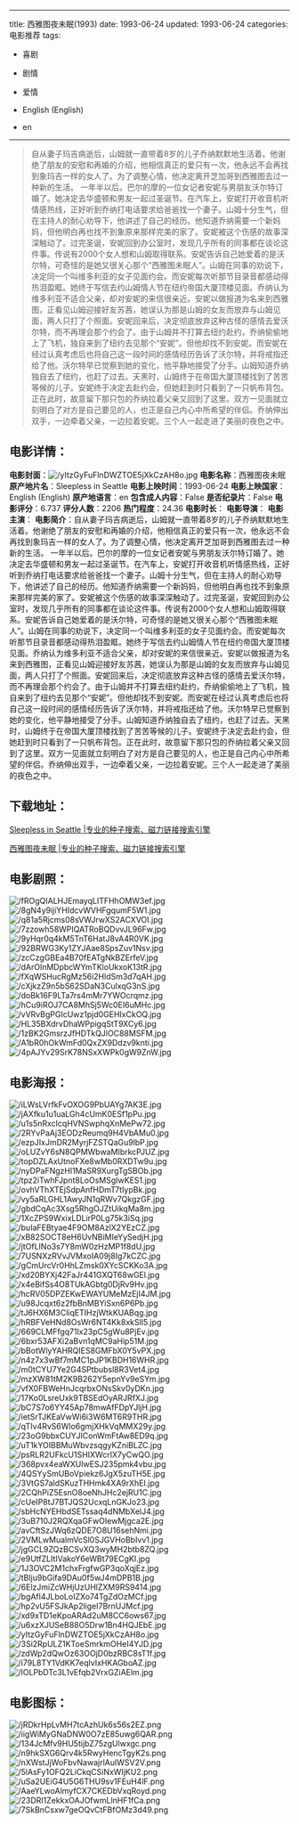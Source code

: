 
---
title: 西雅图夜未眠(1993)
date: 1993-06-24
updated: 1993-06-24
categories: 电影推荐
tags:
- 喜剧
- 剧情
- 爱情

- English (English)
- en
---


> 自从妻子玛吉病逝后，山姆就一直带着8岁的儿子乔纳默默地生活着。他谢绝了朋友的安慰和再婚的介绍，他相信真正的爱只有一次，他永远不会再找到象玛吉一样的女人了。为了调整心情，他决定离开芝加哥到西雅图去过一种新的生活。 一年半以后。巴尔的摩的一位女记者安妮与男朋友沃尔特订婚了。她决定去华盛顿和男友一起过圣诞节。在汽车上，安妮打开收音机听情感热线，正好听到乔纳打电话要求给爸爸找一个妻子。山姆十分生气，但在主持人的耐心劝导下，他讲述了自己的经历。他知道乔纳需要一个新妈妈，但他明白再也找不到象原来那样完美的家了。安妮被这个伤感的故事深深触动了。过完圣诞，安妮回到办公室时，发现几乎所有的同事都在谈论这件事。传说有2000个女人想和山姆取得联系。安妮告诉自己她爱着的是沃尔特，可奇怪的是她又很关心那个“西雅图未眠人”。山姆在同事的劝说下，决定同一个叫维多利亚的女子见面约会。而安妮每次听那节目录音都感动得热泪盈眶。她终于写信去约山姆情人节在纽约帝国大厦顶楼见面。乔纳认为维多利亚不适合父亲，却对安妮的来信很亲近。安妮以做报道为名来到西雅图，正看见山姆迎接好友苏茜，她误认为那是山姆的女友而放弃与山姆见面，两人只打了个照面。安妮回来后，决定彻底放弃这种古怪的感情去爱沃尔特，而不再理会那个约会了。由于山姆并不打算去纽约赴约，乔纳偷偷地上了飞机，独自来到了纽约去见那个“安妮”。但他却找不到安妮。而安妮在经过认真考虑后也将自己这一段时间的感情经历告诉了沃尔特，并将戒指还给了他。沃尔特早已觉察到她的变化，他平静地接受了分手。山姆知道乔纳独自去了纽约，也赶了过去。天黑时，山姆终于在帝国大厦顶楼找到了苦苦等候的儿子。安妮终于决定去赴约会，但她赶到时只看到了一只帆布背包。正在此时，故意留下那只包的乔纳拉着父亲又回到了这里。双方一见面就立刻明白了对方是自己要见的人，也正是自己内心中所希望的伴侣。乔纳伸出双手，一边牵着父亲，一边拉着安妮。三个人一起走进了美丽的夜色之中。

## **电影详情**：

**电影封面**：<img src="https://image.tmdb.org/t/p/w200/yItzGyFuFlnDWZTOE5jXkCzAH8o.jpg" alt="/yItzGyFuFlnDWZTOE5jXkCzAH8o.jpg" title="/yItzGyFuFlnDWZTOE5jXkCzAH8o.jpg">
**电影名称**：西雅图夜未眠
**原产地片名**：Sleepless in Seattle
**电影上映时间**：1993-06-24
**电影上映国家**：English (English)
**原产地语言**：en
**包含成人内容**：False
**是否纪录片**：False
**电影评分**：6.737
**评分人数**：2206
**热门程度**：24.36
**电影时长**：
**电影导演**：
**电影主演**：
**电影简介**：自从妻子玛吉病逝后，山姆就一直带着8岁的儿子乔纳默默地生活着。他谢绝了朋友的安慰和再婚的介绍，他相信真正的爱只有一次，他永远不会再找到象玛吉一样的女人了。为了调整心情，他决定离开芝加哥到西雅图去过一种新的生活。 一年半以后。巴尔的摩的一位女记者安妮与男朋友沃尔特订婚了。她决定去华盛顿和男友一起过圣诞节。在汽车上，安妮打开收音机听情感热线，正好听到乔纳打电话要求给爸爸找一个妻子。山姆十分生气，但在主持人的耐心劝导下，他讲述了自己的经历。他知道乔纳需要一个新妈妈，但他明白再也找不到象原来那样完美的家了。安妮被这个伤感的故事深深触动了。过完圣诞，安妮回到办公室时，发现几乎所有的同事都在谈论这件事。传说有2000个女人想和山姆取得联系。安妮告诉自己她爱着的是沃尔特，可奇怪的是她又很关心那个“西雅图未眠人”。山姆在同事的劝说下，决定同一个叫维多利亚的女子见面约会。而安妮每次听那节目录音都感动得热泪盈眶。她终于写信去约山姆情人节在纽约帝国大厦顶楼见面。乔纳认为维多利亚不适合父亲，却对安妮的来信很亲近。安妮以做报道为名来到西雅图，正看见山姆迎接好友苏茜，她误认为那是山姆的女友而放弃与山姆见面，两人只打了个照面。安妮回来后，决定彻底放弃这种古怪的感情去爱沃尔特，而不再理会那个约会了。由于山姆并不打算去纽约赴约，乔纳偷偷地上了飞机，独自来到了纽约去见那个“安妮”。但他却找不到安妮。而安妮在经过认真考虑后也将自己这一段时间的感情经历告诉了沃尔特，并将戒指还给了他。沃尔特早已觉察到她的变化，他平静地接受了分手。山姆知道乔纳独自去了纽约，也赶了过去。天黑时，山姆终于在帝国大厦顶楼找到了苦苦等候的儿子。安妮终于决定去赴约会，但她赶到时只看到了一只帆布背包。正在此时，故意留下那只包的乔纳拉着父亲又回到了这里。双方一见面就立刻明白了对方是自己要见的人，也正是自己内心中所希望的伴侣。乔纳伸出双手，一边牵着父亲，一边拉着安妮。三个人一起走进了美丽的夜色之中。

## **下载地址**：
[Sleepless in Seattle |专业的种子搜索、磁力链接搜索引擎](https://movie.amd794.com:2083/?search=Sleepless%20in%20Seattle&ordering=&mode=match_phrase&page_size=10&page=1)

[西雅图夜未眠 |专业的种子搜索、磁力链接搜索引擎](https://movie.amd794.com:2083/?search=%E8%A5%BF%E9%9B%85%E5%9B%BE%E5%A4%9C%E6%9C%AA%E7%9C%A0&ordering=&mode=match_phrase&page_size=10&page=1)
 

## **电影剧照**：
<img src="https://image.tmdb.org/t/p/original/fROgQIALHJEmayqLITFHhOMW3ef.jpg" alt="/fROgQIALHJEmayqLITFHhOMW3ef.jpg" title="/fROgQIALHJEmayqLITFHhOMW3ef.jpg"><img src="https://image.tmdb.org/t/p/original/8gN4y9ijiYHIdcvWVHFgqumF5W1.jpg" alt="/8gN4y9ijiYHIdcvWVHFgqumF5W1.jpg" title="/8gN4y9ijiYHIdcvWVHFgqumF5W1.jpg"><img src="https://image.tmdb.org/t/p/original/q81a5Rjcms08sVWJrwXS2ACXVOI.jpg" alt="/q81a5Rjcms08sVWJrwXS2ACXVOI.jpg" title="/q81a5Rjcms08sVWJrwXS2ACXVOI.jpg"><img src="https://image.tmdb.org/t/p/original/7zzowh58WPIQATRoBQDvvJL96Fw.jpg" alt="/7zzowh58WPIQATRoBQDvvJL96Fw.jpg" title="/7zzowh58WPIQATRoBQDvvJL96Fw.jpg"><img src="https://image.tmdb.org/t/p/original/9yHqr0q4kM5TnT6HatJ8vA4R0VK.jpg" alt="/9yHqr0q4kM5TnT6HatJ8vA4R0VK.jpg" title="/9yHqr0q4kM5TnT6HatJ8vA4R0VK.jpg"><img src="https://image.tmdb.org/t/p/original/92BRWG3Ky1ZYJAae8SpsZuv1Nsv.jpg" alt="/92BRWG3Ky1ZYJAae8SpsZuv1Nsv.jpg" title="/92BRWG3Ky1ZYJAae8SpsZuv1Nsv.jpg"><img src="https://image.tmdb.org/t/p/original/zcCzgGBEa4B70fEATgNkBZErfeV.jpg" alt="/zcCzgGBEa4B70fEATgNkBZErfeV.jpg" title="/zcCzgGBEa4B70fEATgNkBZErfeV.jpg"><img src="https://image.tmdb.org/t/p/original/dArOlnMDpbcWYmTKloUkxoK13tR.jpg" alt="/dArOlnMDpbcWYmTKloUkxoK13tR.jpg" title="/dArOlnMDpbcWYmTKloUkxoK13tR.jpg"><img src="https://image.tmdb.org/t/p/original/fXqWSHucRgMz56i2HldSm3d7qAH.jpg" alt="/fXqWSHucRgMz56i2HldSm3d7qAH.jpg" title="/fXqWSHucRgMz56i2HldSm3d7qAH.jpg"><img src="https://image.tmdb.org/t/p/original/cXjkzZ9n5bS62SDaN3CulxqG3nS.jpg" alt="/cXjkzZ9n5bS62SDaN3CulxqG3nS.jpg" title="/cXjkzZ9n5bS62SDaN3CulxqG3nS.jpg"><img src="https://image.tmdb.org/t/p/original/doBk16F9LTa7rs4mMr7YWOcrqmz.jpg" alt="/doBk16F9LTa7rs4mMr7YWOcrqmz.jpg" title="/doBk16F9LTa7rs4mMr7YWOcrqmz.jpg"><img src="https://image.tmdb.org/t/p/original/hCu9iROJ7CA8MhSj5Wc0EI6uMHc.jpg" alt="/hCu9iROJ7CA8MhSj5Wc0EI6uMHc.jpg" title="/hCu9iROJ7CA8MhSj5Wc0EI6uMHc.jpg"><img src="https://image.tmdb.org/t/p/original/vVRvBgPGIcUwz1pjd0GEHIxCkOQ.jpg" alt="/vVRvBgPGIcUwz1pjd0GEHIxCkOQ.jpg" title="/vVRvBgPGIcUwz1pjd0GEHIxCkOQ.jpg"><img src="https://image.tmdb.org/t/p/original/HL35BXdrvDhaWPpigqStT9XCy6.jpg" alt="/HL35BXdrvDhaWPpigqStT9XCy6.jpg" title="/HL35BXdrvDhaWPpigqStT9XCy6.jpg"><img src="https://image.tmdb.org/t/p/original/1zBK2GmsrzJfHDTkQJlOC88MSFM.jpg" alt="/1zBK2GmsrzJfHDTkQJlOC88MSFM.jpg" title="/1zBK2GmsrzJfHDTkQJlOC88MSFM.jpg"><img src="https://image.tmdb.org/t/p/original/A1bR0hOkWmFd0QxZX9Ddzv9knti.jpg" alt="/A1bR0hOkWmFd0QxZX9Ddzv9knti.jpg" title="/A1bR0hOkWmFd0QxZX9Ddzv9knti.jpg"><img src="https://image.tmdb.org/t/p/original/4pAJYv29SrK78NSxXWPk0gW9ZnW.jpg" alt="/4pAJYv29SrK78NSxXWPk0gW9ZnW.jpg" title="/4pAJYv29SrK78NSxXWPk0gW9ZnW.jpg">

## **电影海报**：
<img src="https://image.tmdb.org/t/p/original/iLWsLVrfkFvOXOG9PbUAYg7AK3E.jpg" alt="/iLWsLVrfkFvOXOG9PbUAYg7AK3E.jpg" title="/iLWsLVrfkFvOXOG9PbUAYg7AK3E.jpg"><img src="https://image.tmdb.org/t/p/original/jAXfku1u1uaLGh4cUmK0ESf1pPu.jpg" alt="/jAXfku1u1uaLGh4cUmK0ESf1pPu.jpg" title="/jAXfku1u1uaLGh4cUmK0ESf1pPu.jpg"><img src="https://image.tmdb.org/t/p/original/u1s5nRxcIcqHVNSwphqXnMePw72.jpg" alt="/u1s5nRxcIcqHVNSwphqXnMePw72.jpg" title="/u1s5nRxcIcqHVNSwphqXnMePw72.jpg"><img src="https://image.tmdb.org/t/p/original/2RYvPaAj3EODzReumq9H4VbAMu0.jpg" alt="/2RYvPaAj3EODzReumq9H4VbAMu0.jpg" title="/2RYvPaAj3EODzReumq9H4VbAMu0.jpg"><img src="https://image.tmdb.org/t/p/original/ezpJIxJmDR2MyrjFZSTQaGu9lbP.jpg" alt="/ezpJIxJmDR2MyrjFZSTQaGu9lbP.jpg" title="/ezpJIxJmDR2MyrjFZSTQaGu9lbP.jpg"><img src="https://image.tmdb.org/t/p/original/oLUZvY6sN8QPMWbwaMIbrkcPJUZ.jpg" alt="/oLUZvY6sN8QPMWbwaMIbrkcPJUZ.jpg" title="/oLUZvY6sN8QPMWbwaMIbrkcPJUZ.jpg"><img src="https://image.tmdb.org/t/p/original/topDZLAxUtnoFXe8wMb0RXDTw9u.jpg" alt="/topDZLAxUtnoFXe8wMb0RXDTw9u.jpg" title="/topDZLAxUtnoFXe8wMb0RXDTw9u.jpg"><img src="https://image.tmdb.org/t/p/original/nyDPaFNgzHl1MaSR9XurgTgSBOb.jpg" alt="/nyDPaFNgzHl1MaSR9XurgTgSBOb.jpg" title="/nyDPaFNgzHl1MaSR9XurgTgSBOb.jpg"><img src="https://image.tmdb.org/t/p/original/tpz2iTwhFJpnt8LoOsMSgIwKES1.jpg" alt="/tpz2iTwhFJpnt8LoOsMSgIwKES1.jpg" title="/tpz2iTwhFJpnt8LoOsMSgIwKES1.jpg"><img src="https://image.tmdb.org/t/p/original/ovhVThXTEjSdpAnfHDmT7tIypBk.jpg" alt="/ovhVThXTEjSdpAnfHDmT7tIypBk.jpg" title="/ovhVThXTEjSdpAnfHDmT7tIypBk.jpg"><img src="https://image.tmdb.org/t/p/original/vy5aRLGHL1AwyJN1qRWv7QkgzGF.jpg" alt="/vy5aRLGHL1AwyJN1qRWv7QkgzGF.jpg" title="/vy5aRLGHL1AwyJN1qRWv7QkgzGF.jpg"><img src="https://image.tmdb.org/t/p/original/gbdCqAc3Xsg5RhgOJZtUikqMa8m.jpg" alt="/gbdCqAc3Xsg5RhgOJZtUikqMa8m.jpg" title="/gbdCqAc3Xsg5RhgOJZtUikqMa8m.jpg"><img src="https://image.tmdb.org/t/p/original/1XcZPS9WxixLDLirP0Lg75k3iSq.jpg" alt="/1XcZPS9WxixLDLirP0Lg75k3iSq.jpg" title="/1XcZPS9WxixLDLirP0Lg75k3iSq.jpg"><img src="https://image.tmdb.org/t/p/original/buIaFEBtyae4F9OM8AzlX2YEzCZ.jpg" alt="/buIaFEBtyae4F9OM8AzlX2YEzCZ.jpg" title="/buIaFEBtyae4F9OM8AzlX2YEzCZ.jpg"><img src="https://image.tmdb.org/t/p/original/xB82SOCT8eH6UvNBiMIeYySedjH.jpg" alt="/xB82SOCT8eH6UvNBiMIeYySedjH.jpg" title="/xB82SOCT8eH6UvNBiMIeYySedjH.jpg"><img src="https://image.tmdb.org/t/p/original/jtOfLINo3s7Y8mW0zHzMP1f8dU.jpg" alt="/jtOfLINo3s7Y8mW0zHzMP1f8dU.jpg" title="/jtOfLINo3s7Y8mW0zHzMP1f8dU.jpg"><img src="https://image.tmdb.org/t/p/original/7USNXzRVvJVMxoIA09j8Ig7kCZC.jpg" alt="/7USNXzRVvJVMxoIA09j8Ig7kCZC.jpg" title="/7USNXzRVvJVMxoIA09j8Ig7kCZC.jpg"><img src="https://image.tmdb.org/t/p/original/gCmUrcVr0HhLZmsk0XYcSCKKo3A.jpg" alt="/gCmUrcVr0HhLZmsk0XYcSCKKo3A.jpg" title="/gCmUrcVr0HhLZmsk0XYcSCKKo3A.jpg"><img src="https://image.tmdb.org/t/p/original/xd20BYXj42FaJr441GXQT68wGEl.jpg" alt="/xd20BYXj42FaJr441GXQT68wGEl.jpg" title="/xd20BYXj42FaJr441GXQT68wGEl.jpg"><img src="https://image.tmdb.org/t/p/original/x4eBifSs4O8TUkAGbtg0DjRv9Hv.jpg" alt="/x4eBifSs4O8TUkAGbtg0DjRv9Hv.jpg" title="/x4eBifSs4O8TUkAGbtg0DjRv9Hv.jpg"><img src="https://image.tmdb.org/t/p/original/hcRV05DPZEKwEWAYUMeMzEjI4JM.jpg" alt="/hcRV05DPZEKwEWAYUMeMzEjI4JM.jpg" title="/hcRV05DPZEKwEWAYUMeMzEjI4JM.jpg"><img src="https://image.tmdb.org/t/p/original/u98Jcqxt6z2fbBnMBYiSxn6P6Pb.jpg" alt="/u98Jcqxt6z2fbBnMBYiSxn6P6Pb.jpg" title="/u98Jcqxt6z2fbBnMBYiSxn6P6Pb.jpg"><img src="https://image.tmdb.org/t/p/original/tJ6HX6M3CliqETIHzjWtkKUABqg.jpg" alt="/tJ6HX6M3CliqETIHzjWtkKUABqg.jpg" title="/tJ6HX6M3CliqETIHzjWtkKUABqg.jpg"><img src="https://image.tmdb.org/t/p/original/hRBFVeHNd8OsWr6NT4Kk8xkSlI5.jpg" alt="/hRBFVeHNd8OsWr6NT4Kk8xkSlI5.jpg" title="/hRBFVeHNd8OsWr6NT4Kk8xkSlI5.jpg"><img src="https://image.tmdb.org/t/p/original/669CLMFfgq71lx23pC5gWu8PjEv.jpg" alt="/669CLMFfgq71lx23pC5gWu8PjEv.jpg" title="/669CLMFfgq71lx23pC5gWu8PjEv.jpg"><img src="https://image.tmdb.org/t/p/original/6bxr53AFXi2aBvn1qMC9aHip51M.jpg" alt="/6bxr53AFXi2aBvn1qMC9aHip51M.jpg" title="/6bxr53AFXi2aBvn1qMC9aHip51M.jpg"><img src="https://image.tmdb.org/t/p/original/bBotWlyYAHRQIES8GMFbX0Y5vPX.jpg" alt="/bBotWlyYAHRQIES8GMFbX0Y5vPX.jpg" title="/bBotWlyYAHRQIES8GMFbX0Y5vPX.jpg"><img src="https://image.tmdb.org/t/p/original/n4z7x3wBf7mMC1pJP1KBDH16WHR.jpg" alt="/n4z7x3wBf7mMC1pJP1KBDH16WHR.jpg" title="/n4z7x3wBf7mMC1pJP1KBDH16WHR.jpg"><img src="https://image.tmdb.org/t/p/original/m0tCYU7Ye2G4SPtbubsl8R3Vet4.jpg" alt="/m0tCYU7Ye2G4SPtbubsl8R3Vet4.jpg" title="/m0tCYU7Ye2G4SPtbubsl8R3Vet4.jpg"><img src="https://image.tmdb.org/t/p/original/mzXW81tM2K9B262Y5epnYv9eSYm.jpg" alt="/mzXW81tM2K9B262Y5epnYv9eSYm.jpg" title="/mzXW81tM2K9B262Y5epnYv9eSYm.jpg"><img src="https://image.tmdb.org/t/p/original/vfX0FBWeHnJcqrbxONsSkv0yDKn.jpg" alt="/vfX0FBWeHnJcqrbxONsSkv0yDKn.jpg" title="/vfX0FBWeHnJcqrbxONsSkv0yDKn.jpg"><img src="https://image.tmdb.org/t/p/original/17Ko0LsreUxk9TBSEdOyARJRfXJ.jpg" alt="/17Ko0LsreUxk9TBSEdOyARJRfXJ.jpg" title="/17Ko0LsreUxk9TBSEdOyARJRfXJ.jpg"><img src="https://image.tmdb.org/t/p/original/bC7S7o6YY45Ap78mwAfFDpYJljH.jpg" alt="/bC7S7o6YY45Ap78mwAfFDpYJljH.jpg" title="/bC7S7o6YY45Ap78mwAfFDpYJljH.jpg"><img src="https://image.tmdb.org/t/p/original/ietSrTJKEaVwWi6i3W6MT6R9THR.jpg" alt="/ietSrTJKEaVwWi6i3W6MT6R9THR.jpg" title="/ietSrTJKEaVwWi6i3W6MT6R9THR.jpg"><img src="https://image.tmdb.org/t/p/original/qTIv4RvS6Wlo6gmjXHkVqMMX29y.jpg" alt="/qTIv4RvS6Wlo6gmjXHkVqMMX29y.jpg" title="/qTIv4RvS6Wlo6gmjXHkVqMMX29y.jpg"><img src="https://image.tmdb.org/t/p/original/23oG9bbxCUYJIConWmFtAw8ED9q.jpg" alt="/23oG9bbxCUYJIConWmFtAw8ED9q.jpg" title="/23oG9bbxCUYJIConWmFtAw8ED9q.jpg"><img src="https://image.tmdb.org/t/p/original/uT1kYOIBBMuWbvzsqgyKZniBLZC.jpg" alt="/uT1kYOIBBMuWbvzsqgyKZniBLZC.jpg" title="/uT1kYOIBBMuWbvzsqgyKZniBLZC.jpg"><img src="https://image.tmdb.org/t/p/original/psRLR2UFkcU1SHIXWcrIX7yCwQO.jpg" alt="/psRLR2UFkcU1SHIXWcrIX7yCwQO.jpg" title="/psRLR2UFkcU1SHIXWcrIX7yCwQO.jpg"><img src="https://image.tmdb.org/t/p/original/368pvx4eaWXUIwESJ235pmk4vbu.jpg" alt="/368pvx4eaWXUIwESJ235pmk4vbu.jpg" title="/368pvx4eaWXUIwESJ235pmk4vbu.jpg"><img src="https://image.tmdb.org/t/p/original/4QSYySmUBoVpiekz6JgX5zuTH5E.jpg" alt="/4QSYySmUBoVpiekz6JgX5zuTH5E.jpg" title="/4QSYySmUBoVpiekz6JgX5zuTH5E.jpg"><img src="https://image.tmdb.org/t/p/original/3VtGS7aldSKuzTHHmk4XA9rXhEI.jpg" alt="/3VtGS7aldSKuzTHHmk4XA9rXhEI.jpg" title="/3VtGS7aldSKuzTHHmk4XA9rXhEI.jpg"><img src="https://image.tmdb.org/t/p/original/2CQhPiZ5EsnO8oeNhJHc2ejRU1C.jpg" alt="/2CQhPiZ5EsnO8oeNhJHc2ejRU1C.jpg" title="/2CQhPiZ5EsnO8oeNhJHc2ejRU1C.jpg"><img src="https://image.tmdb.org/t/p/original/cUeIP8tJ7BTJQS2UcxqLnGKJo23.jpg" alt="/cUeIP8tJ7BTJQS2UcxqLnGKJo23.jpg" title="/cUeIP8tJ7BTJQS2UcxqLnGKJo23.jpg"><img src="https://image.tmdb.org/t/p/original/sbHcNYEHbdSETssaq4dNMbXelJ4.jpg" alt="/sbHcNYEHbdSETssaq4dNMbXelJ4.jpg" title="/sbHcNYEHbdSETssaq4dNMbXelJ4.jpg"><img src="https://image.tmdb.org/t/p/original/3uB710J2RQXqaGFwOIewMjgca2E.jpg" alt="/3uB710J2RQXqaGFwOIewMjgca2E.jpg" title="/3uB710J2RQXqaGFwOIewMjgca2E.jpg"><img src="https://image.tmdb.org/t/p/original/avCftSzJWq6zQDE7O8U16sehNmi.jpg" alt="/avCftSzJWq6zQDE7O8U16sehNmi.jpg" title="/avCftSzJWq6zQDE7O8U16sehNmi.jpg"><img src="https://image.tmdb.org/t/p/original/2VMLwMualmVcSl0SJGVHoBbIvv1.jpg" alt="/2VMLwMualmVcSl0SJGVHoBbIvv1.jpg" title="/2VMLwMualmVcSl0SJGVHoBbIvv1.jpg"><img src="https://image.tmdb.org/t/p/original/jgGCL9ZQzBCSvXQ3wyMH2btb8ZQ.jpg" alt="/jgGCL9ZQzBCSvXQ3wyMH2btb8ZQ.jpg" title="/jgGCL9ZQzBCSvXQ3wyMH2btb8ZQ.jpg"><img src="https://image.tmdb.org/t/p/original/e9UtfZLItIVakoY6eWBt79ECgKI.jpg" alt="/e9UtfZLItIVakoY6eWBt79ECgKI.jpg" title="/e9UtfZLItIVakoY6eWBt79ECgKI.jpg"><img src="https://image.tmdb.org/t/p/original/1J3OVC2M1chxFrgfwGP3qoXqjEz.jpg" alt="/1J3OVC2M1chxFrgfwGP3qoXqjEz.jpg" title="/1J3OVC2M1chxFrgfwGP3qoXqjEz.jpg"><img src="https://image.tmdb.org/t/p/original/tBIju9bGifa9DAu0f5wJ4mDPB1B.jpg" alt="/tBIju9bGifa9DAu0f5wJ4mDPB1B.jpg" title="/tBIju9bGifa9DAu0f5wJ4mDPB1B.jpg"><img src="https://image.tmdb.org/t/p/original/6ElzJmiZcWHjUzUHlZXM9RS9414.jpg" alt="/6ElzJmiZcWHjUzUHlZXM9RS9414.jpg" title="/6ElzJmiZcWHjUzUHlZXM9RS9414.jpg"><img src="https://image.tmdb.org/t/p/original/bgAfl4JLboLoIZXo74TgZdOzMCf.jpg" alt="/bgAfl4JLboLoIZXo74TgZdOzMCf.jpg" title="/bgAfl4JLboLoIZXo74TgZdOzMCf.jpg"><img src="https://image.tmdb.org/t/p/original/hp2vU5FSJkAp2ligeI7BrnUJMcf.jpg" alt="/hp2vU5FSJkAp2ligeI7BrnUJMcf.jpg" title="/hp2vU5FSJkAp2ligeI7BrnUJMcf.jpg"><img src="https://image.tmdb.org/t/p/original/xd9xTD1eKpoARAd2uM8CC6ows67.jpg" alt="/xd9xTD1eKpoARAd2uM8CC6ows67.jpg" title="/xd9xTD1eKpoARAd2uM8CC6ows67.jpg"><img src="https://image.tmdb.org/t/p/original/u6xzXJUSeB88O5Drw1Bn4HQJEbE.jpg" alt="/u6xzXJUSeB88O5Drw1Bn4HQJEbE.jpg" title="/u6xzXJUSeB88O5Drw1Bn4HQJEbE.jpg"><img src="https://image.tmdb.org/t/p/original/yItzGyFuFlnDWZTOE5jXkCzAH8o.jpg" alt="/yItzGyFuFlnDWZTOE5jXkCzAH8o.jpg" title="/yItzGyFuFlnDWZTOE5jXkCzAH8o.jpg"><img src="https://image.tmdb.org/t/p/original/3Si2RpULZ1KToeSmrkmOHeI4YJD.jpg" alt="/3Si2RpULZ1KToeSmrkmOHeI4YJD.jpg" title="/3Si2RpULZ1KToeSmrkmOHeI4YJD.jpg"><img src="https://image.tmdb.org/t/p/original/zdWp2dQwOz63OOjD0bzRBC8sT1f.jpg" alt="/zdWp2dQwOz63OOjD0bzRBC8sT1f.jpg" title="/zdWp2dQwOz63OOjD0bzRBC8sT1f.jpg"><img src="https://image.tmdb.org/t/p/original/i79L8TY1VdKK7eqIvIxHKAGboAZ.jpg" alt="/i79L8TY1VdKK7eqIvIxHKAGboAZ.jpg" title="/i79L8TY1VdKK7eqIvIxHKAGboAZ.jpg"><img src="https://image.tmdb.org/t/p/original/lOLPbDTc3L1vEfqb2VrxGZiAElm.jpg" alt="/lOLPbDTc3L1vEfqb2VrxGZiAElm.jpg" title="/lOLPbDTc3L1vEfqb2VrxGZiAElm.jpg">

## **电影图标**：
<img src="https://image.tmdb.org/t/p/original/jRDkrHpLvMH7tcAzhUk6s56s2EZ.png" alt="/jRDkrHpLvMH7tcAzhUk6s56s2EZ.png" title="/jRDkrHpLvMH7tcAzhUk6s56s2EZ.png"><img src="https://image.tmdb.org/t/p/original/iigWiMyGNaDNW0O7zE85uwg6QAR.png" alt="/iigWiMyGNaDNW0O7zE85uwg6QAR.png" title="/iigWiMyGNaDNW0O7zE85uwg6QAR.png"><img src="https://image.tmdb.org/t/p/original/134JcMfv9HU5tijbZ75zgUlwxgc.png" alt="/134JcMfv9HU5tijbZ75zgUlwxgc.png" title="/134JcMfv9HU5tijbZ75zgUlwxgc.png"><img src="https://image.tmdb.org/t/p/original/n9hkSXG6Qrv4k5RwyHencTgyK2s.png" alt="/n9hkSXG6Qrv4k5RwyHencTgyK2s.png" title="/n9hkSXG6Qrv4k5RwyHencTgyK2s.png"><img src="https://image.tmdb.org/t/p/original/nXWstJjWoFbvNawajrlAuIWSV2V.png" alt="/nXWstJjWoFbvNawajrlAuIWSV2V.png" title="/nXWstJjWoFbvNawajrlAuIWSV2V.png"><img src="https://image.tmdb.org/t/p/original/5lAsFy1OFQ2LiCkqCSiNxWIjKU2.png" alt="/5lAsFy1OFQ2LiCkqCSiNxWIjKU2.png" title="/5lAsFy1OFQ2LiCkqCSiNxWIjKU2.png"><img src="https://image.tmdb.org/t/p/original/uSa2UEiG4U5G6THU9sv1FEuH4lF.png" alt="/uSa2UEiG4U5G6THU9sv1FEuH4lF.png" title="/uSa2UEiG4U5G6THU9sv1FEuH4lF.png"><img src="https://image.tmdb.org/t/p/original/AaeYLwoAlmyfCX7CKEDbVxqRoyd.png" alt="/AaeYLwoAlmyfCX7CKEDbVxqRoyd.png" title="/AaeYLwoAlmyfCX7CKEDbVxqRoyd.png"><img src="https://image.tmdb.org/t/p/original/23DRI1ZekkxOAJOfwmLlnHF1fCa.png" alt="/23DRI1ZekkxOAJOfwmLlnHF1fCa.png" title="/23DRI1ZekkxOAJOfwmLlnHF1fCa.png"><img src="https://image.tmdb.org/t/p/original/7SkBnCsxw7geOQvCtFBfOMz3d49.png" alt="/7SkBnCsxw7geOQvCtFBfOMz3d49.png" title="/7SkBnCsxw7geOQvCtFBfOMz3d49.png">
